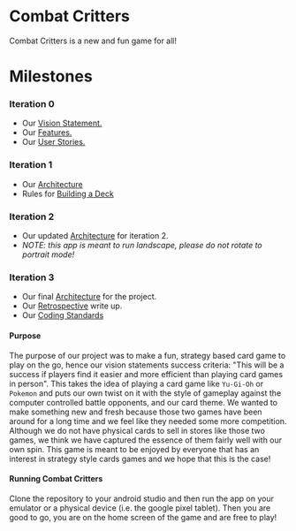 # Combat Critters

Combat Critters is a new and fun game for all!

# Milestones

### Iteration 0

- Our [Vision Statement.](https://code.cs.umanitoba.ca/comp3350-winter2024/internetenemies-a02-10/-/blob/dev/Documents/VISION.md?ref_type=heads)
- Our [Features.](https://code.cs.umanitoba.ca/comp3350-winter2024/internetenemies-a02-10/-/issues/?sort=label_priority&state=all&label_name%5B%5D=T%20-%20Feature&first_page_size=20#)
- Our [User Stories.](https://code.cs.umanitoba.ca/comp3350-winter2024/internetenemies-a02-10/-/issues/?sort=label_priority&state=all&label_name%5B%5D=T%20-%20Story&first_page_size=20#)

### Iteration 1

- Our [Architecture](https://code.cs.umanitoba.ca/comp3350-winter2024/internetenemies-a02-10/-/blob/dev/Documents/ARCHITECTURE.md?ref_type=heads#architecture-iteration-1)
- Rules for [Building a Deck](https://code.cs.umanitoba.ca/comp3350-winter2024/internetenemies-a02-10/-/blob/dev/Documents/Deck%20Construction%20Rules.md#deck-requirements)

### Iteration 2

- Our updated [Architecture](https://code.cs.umanitoba.ca/comp3350-winter2024/internetenemies-a02-10/-/blob/dev/Documents/ARCHITECTURE.md?ref_type=heads#architecture-iteration-2) for iteration 2.
- *NOTE: this app is meant to run landscape, please do not rotate to portrait mode!*


### Iteration 3

- Our final [Architecture](https://code.cs.umanitoba.ca/comp3350-winter2024/internetenemies-a02-10/-/blob/dev/Documents/ARCHITECTURE.md?ref_type=heads#architecture-iteration-3) for the project.
- Our [Retrospective](https://code.cs.umanitoba.ca/comp3350-winter2024/internetenemies-a02-10/-/blob/dev/Documents/RETROSPECTIVE.md?ref_type=heads#retrospectivemd-document) write up.
- Our [Coding Standards](https://code.cs.umanitoba.ca/comp3350-winter2024/internetenemies-a02-10/-/blob/dev/Documents/coding%20standard.md?ref_type=heads#coding-standards)

#### Purpose

The purpose of our project was to make a fun, strategy based card game to play on the go, hence our vision statements success criteria: "This will be a success if players find it easier and more efficient than playing card games in person". This takes the idea of playing a card game like `Yu-Gi-Oh` or `Pokemon` and puts our own twist on it with the style of gameplay against the computer controlled battle opponents, and our card theme. We wanted to make something new and fresh because those two games have been around for a long time and we feel like they needed some more competition. Although we do not have physical cards to sell in stores like those two games, we think we have captured the essence of them fairly well with our own spin. This game is meant to be enjoyed by everyone that has an interest in strategy style cards games and we hope that this is the case!

#### Running Combat Critters

Clone the repository to your android studio and then run the app on your emulator or a physical device (i.e. the google pixel tablet). Then you are good to go, you are on the home screen of the game and are free to play!

